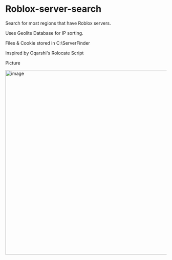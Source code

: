 # Roblox-server-search

Search for most regions that have Roblox servers.

Uses Geolite Database for IP sorting.

Files & Cookie stored in C:\ServerFinder

Inspired by Oqarshi's Rolocate Script


Picture

<img width="798" height="576" alt="image" src="https://github.com/user-attachments/assets/667831e9-14ca-4063-85aa-0d2cebc2b7ed" />

